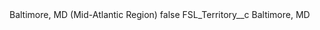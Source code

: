 <?xml version="1.0" encoding="UTF-8"?>
<CustomMetadata xmlns="http://soap.sforce.com/2006/04/metadata" xmlns:xsi="http://www.w3.org/2001/XMLSchema-instance" xmlns:xsd="http://www.w3.org/2001/XMLSchema">
    <label>Baltimore, MD (Mid-Atlantic Region)</label>
    <protected>false</protected>
    <values>
        <field>FSL_Territory__c</field>
        <value xsi:type="xsd:string">Baltimore, MD</value>
    </values>
</CustomMetadata>
